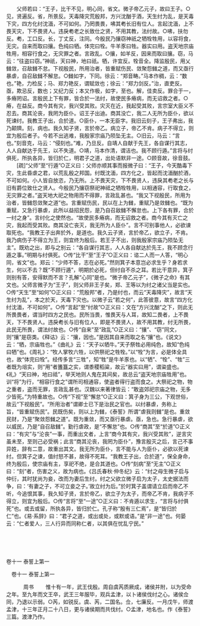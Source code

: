 <!-- { "loadSidebar": true } -->
　　父师若曰：“王子，比干不见，明心同，省文。微子帝乙元子，故曰王子。○见，贤遍反。省，所景反。天毒降灾荒殷邦，方兴沈酗于酒，天生纣为乱，是天毒下灾，四方化纣沈湎，不可如何。乃罔畏畏，咈其耇长旧有位人。言起沈湎，上不畏天灾，下不畏贤人。违戾耇老之长致仕之贤，不用其教，法纣故。○咈，扶勿反。耇，工口反。长，丁丈反，注同。今殷民乃攘窃神祇之牺牷牲用，以容将食，无灾。自来而取曰攘。色纯曰牺。体完曰牷。牛羊豕曰牲。器实曰用。盗天地宗庙牲用，相容行食之，无灾罪之者。言政乱。○攘，如羊反，因来而取曰攘。窃，马云：“往盗曰窃。”神祇，天曰神，地曰祇。牺，许宜反。牷音全。降监殷民，用乂雠敛，召敌雠不怠。下视殷民，所用治者，皆重赋伤民、敛聚怨雠之道，而又亟行暴虐，自召敌雠不解怠。○雠如字，下同。徐云：“郑音畴。”马本作稠，云：“数也。”艳，力检反；马、郑力艳反，谓赋敛也；徐云：“郑力剑反。”治，直吏反。亟，欺忌反，数也；又纪力反；本又作极，如字，至也。解，佳卖反。罪合于一，多瘠罔诏。言殷民上下有罪，皆合於一法纣，故使民多瘠病，而无诏救之者。○瘠，在益反。商今其有灾，我兴受其败。灾灭在近，我起受其败，言宗室大臣义不忍去。商其沦丧，我罔为臣仆。诏王子出迪。商其没亡，我二人无所为臣仆，欲以死谏纣。我教王子出，合於道。○臣仆，一本无臣字。我旧云刻子，王子弗出，我乃颠隮。刻，病也。我久知子贤，言於帝乙。病立子，帝乙不肯。病子不得立，则宜为殷后者子。今若不出逃难，我殷家宗庙乃陨坠无主。○旧云，马云：“言也。”刻音克，马云：“侵刻也。”难，乃旦反。自靖人自献于先王，各自谋行其志，人人自献达于先王，以不失道。○靖，马本作清，谓洁也。我不顾行遁。”言将与纣俱死，所执各异，皆归於仁，明君子之道，出处语默非一途。○顾音故，徐音鼓。 
　　[疏]“父师”至“行遁”○正义曰：父师亦顺其事而报微子曰：“王子，今天酷毒下灾，生此昏虐之君，以荒乱殷之邦国。纣既沈湎，四方化之，皆起而沈湎酗於酒，不可如何。小人皆自放恣，乃无所。上不畏天灾，下不畏贤人，违戾其耇老之长与旧有爵位致仕之贤人。今殷民乃攘窃祭祀神祗之牺牷牲用，以相通容，行取食之，无灾罪之者。”盗天地大祀之物用而不得罪，言政乱甚也。“我又下视殷民，所用为治者，皆雠怨敛聚之道”也。言重赋伤民，民以在上为雠，重赋乃是敛雠也。“既为重赋，又急行暴虐，此所以益招民怨，是乃自召敌雠不懈怠也。上下各有罪，合於一纣之身”。言纣化之使然也。“故使民多瘠病，而无诏救之者。商今其有灭亡之灾，我起而受其败。商其没亡丧灭，我无所为人臣仆”。言不可别事他人，必欲谏取死也。“我教王子出奔於外，是道也。我久云子贤，言於帝乙，欲立子，不肯。我乃病伤子不得立为王，则宜终为殷后。若王子不出，则我殷家宗庙乃陨坠无主”。既劝之出，即与之别云：“各自谋行其志，人人各自献达於先王，我不顾念行遁之事。”明期与纣俱死。○传“比干”至“王子”○正义曰：谘二人而一人答，“明心同，省文”也。郑云：“少师不答，志在必死。”然则箕子本意岂必求生乎？身若求生，何以不去？既“不顾行遁”，明期於必死，但纣自不杀之耳。若比干意异，箕子则别有答，安得默而不言？孔解“心同”是也。“微子帝乙元子”，《微子之命》有其文也。父师言微子为“王子”，则父师非王子矣，郑、王等以为纣之诸父当是实也。○传“天生”至“如何”○正义曰：“荒殷邦”者，乃是纣也，而云“天毒降灾”，故言“天生纣为乱”，本之於天，天毒下灾也。以微子云“若之何”，此答彼意，故言“四方化纣沈湎，不可如何”。○传“言起”至“纣故”○正义曰：文在“方兴沈酗”之下，则此无所畏畏者，谓当时四方之民也。民所当畏，惟畏天与人耳，故知二畏者，上不畏天，下不畏贤人。违戾耇长与旧有位人，即是不畏贤人，故不用其教，纣无所畏，此民无所畏，谓法纣故也。○传“自来”至“政乱”○正义曰：“攘”、“窃”同文，则“攘”是窃类。《释诂》云：“攘，因也。”是因其自来而取之名“攘”也。《说文》云：“牺，宗庙牲也。”《曲礼》云：“天子以牺牛。”天子祭牲必用纯色，故知“色纯曰牺”也。《周礼》：“牧人掌牧六牲，以供祭祀之牲牷。”以“牷”为言，必是体全具也，故“体完曰牷”。经传多言“三牲”，知“牲”是牛羊豕也。以“牺”、“牷”、“牲”三者既为俎实，则“用”者簠簋之实，谓黍稷稻粱，故云“器实曰用”，谓粢盛也。《礼》“天曰神，地曰祗”，举天地则人鬼在其间矣，故总云“盗天地宗庙牲用”也。训“将”为行，“相容行食之”谓所司相通容，使盗者得行盗而食之。大祭祀之物，物之重者，盗而无罪，言政乱甚也。汉魏以来著律皆云：“敢盗郊祀宗庙之物，无多少皆死。”为特重故也。○传“下视”至“懈怠”○正义曰：箕子身为三公，下观世俗，故云“下视殷民”。“所用治者”谓卿士已下是治民之官也。以纣暴虐，务称上旨，“皆重赋伤民”。民既伤矣，则以上为雠，《泰誓》所谓“虐我则雠”是也。重敛民财，乃是“聚敛怨雠之道”。既为重敛，而又亟行暴虐。亟，急也。急行暴虐，欲以威民，乃是“自召敌雠”。勤行虐政，是“不懈怠”也。○传“商其”至“於道”○正义曰：“有灾”与“沦丧”一事，而重出文者，上言“商今其有灾，我兴受其败”，逆言灾虽未至，至则己必受祸；此言“商其沦丧，我罔为臣仆”，豫言殷灭之后，言己不事异姓，辞有二意，故重出其文。我无所为臣仆，言不能与人为臣仆，必欲以死谏纣。但箕子之谏，值纣怒不甚，故得不死耳。“我教王子出，合於道”，保全身命，终为殷后，使宗庙有主，享祀不绝，是合其道也。○传“刻病”至“无主”○正义曰：“刻”者，伤害之义，故为病也。《吕氏春秋·仲冬纪》云：“纣之母生微子启与仲衍，其时犹尚为妾，改而为妻后生纣。纣之父欲立微子启为太子，太史据法而争，曰：‘有妻之子，不可立妾之子。’故立纣为后。”於时箕子盖谓请立启而帝乙不听，今追恨其事，我久知子贤，言於帝乙，欲立子为太子，而帝乙不肯，我病子不得立，则宜为殷后。○传“言将”至“一途”○正义曰：不肯遁以求生，“言将与纣俱死”也。或去或留，所执各异，皆归於仁。孔子称“殷有三仁焉”，是“皆归於仁”也。《易·系辞》曰：“君子之道，或出或处，或默或语。”是“非一途”也。何晏云：“仁者爱人，三人行异而同称仁者，以其俱在忧乱宁民。” 

　

　 

卷十一 泰誓上第一 

　卷十一 泰誓上第一 　 

　
　　周书 
　　惟十有一年，武王伐殷。周自虞芮质厥成，诸侯并附，以为受命之年。至九年而文王卒，武王三年服毕，观兵孟津，以卜诸侯伐纣之心。诸侯佥同，乃退以示弱。○芮，如锐反。虞、芮，二国名。佥，七廉反。一月戊午，师渡孟津，十三年正月二十八日，更与诸侯期而共伐纣。○孟津，地名也。作《泰誓》三篇。渡津乃作。 
